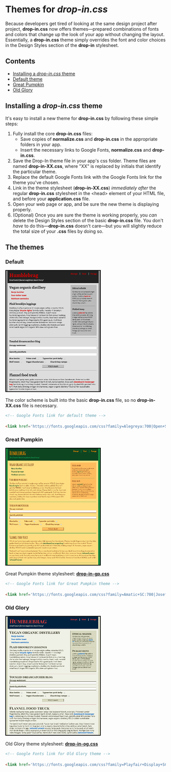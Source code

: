 # Themes for _drop-in.css_

Because developers get tired of looking at the same design project after project, **drop-in.css** now offers themes&mdash;prepared combinations of fonts and colors that change up the look of your app without changing the layout. Essentially, a **drop-in.css** theme simply overrides the font and color choices in the Design Styles section of the **drop-in** stylesheet.

## Contents

- [Installing a _drop-in.css_ theme](#installing-a-drop-in.css-theme)
- [Default theme](#default)
- [Great Pumpkin](#great-pumpkin)
- [Old Glory](#old-glory)

## Installing a _drop-in.css_ theme
It's easy to install a new theme for **drop-in.css** by following these simple steps:


1. Fully install the core **drop-in.css** files:
    * Save copies of **normalize.css** and **drop-in.css** in the appropriate folders in your app.
    * Insert the necessary links to Google Fonts, **normalize.css** and **drop-in.css**.
2. Save the Drop-In theme file in your app's css folder. Theme files are named **drop-in-XX.css**, where "XX" is replaced by initials that identify the particular theme.
3. Replace the default Google Fonts link with the Google Fonts link for the theme you've chosen.
4. Link in the theme stylesheet (**drop-in-XX.css**) _immediately after_ the regular **drop-in.css** stylesheet in the \<head> element of your HTML file, and before your **application.css** file.
5. Open your web page or app, and be sure the new theme is displaying properly.
6. (Optional) Once you are sure the theme is working properly, you _can_ delete the Design Styles section of the basic **drop-in.css** file. You don't _have_ to do this&mdash;**drop-in.css** doesn't care&mdash;but you will slightly reduce the total size of your **.css** files by doing so.

## The themes

### Default

![Default Theme](https://github.com/webdevjeffus/drop-in-css/blob/master/img/default_theme.png "Default theme screenshot")

The color scheme is built into the basic **drop-in.css** file, so no **drop-in-XX.css** file is necessary.

```html
<!-- Google Fonts link for default theme -->

<link href='https://fonts.googleapis.com/css?family=Alegreya:700|Open+Sans:400,700,400italic,700italic' rel='stylesheet' type='text/css'>
```

### Great Pumpkin

![Great Pumpkin Theme](https://github.com/webdevjeffus/drop-in-css/blob/master/img/great_pumpkin_theme.png "Great Pumpkin theme screenshot")

Great Pumpkin theme stylesheet: [**drop-in-gp.css**](https://github.com/webdevjeffus/drop-in-css/blob/master/css/drop-in-gp.css "Great Pumpkin theme screenshot")

```html
<!-- Google Fonts link for Great Pumpkin theme -->

<link href='https://fonts.googleapis.com/css?family=Amatic+SC:700|Josefin+Sans:400,400italic,700,700italic' rel='stylesheet' type='text/css'>
```

### Old Glory

![Old Glory Theme](https://github.com/webdevjeffus/drop-in-css/blob/master/img/old_glory_theme.png "Old Glory theme screenshot")

Old Glory theme stylesheet: [**drop-in-og.css**](https://github.com/webdevjeffus/drop-in-css/blob/master/css/drop-in-og.css "Old Glory theme screenshot")

```html
<!-- Google Fonts link for Old Glory theme -->

<link href='https://fonts.googleapis.com/css?family=Playfair+Display+SC:700|Open+Sans:400,700,400italic,700italic' rel='stylesheet' type='text/css'>
```
